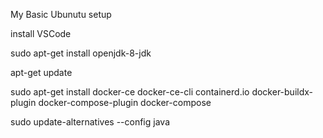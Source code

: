 

My Basic Ubunutu  setup

install VSCode

sudo apt-get install openjdk-8-jdk

apt-get update

sudo apt-get install docker-ce docker-ce-cli containerd.io docker-buildx-plugin docker-compose-plugin docker-compose


sudo update-alternatives --config java
